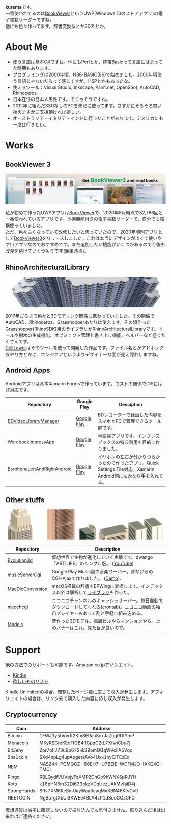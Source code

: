 **kurema**です。  
一番使われてるのは[BookViewer](https://github.com/kurema/BookViewerApp3)というUWP(Windows 10のストアアプリ)の電子書籍リーダーですね。  
他にも色々作ってます。辞書変換系とか3D系とか。

# About Me
* 使う言語は[基本C#ですね](https://github-readme-stats.vercel.app/api/top-langs/?username=kurema)。他にもPerlとか、携帯Basicって言語にはまってた時期もあります。
* プログラミングは2000年頃、N88-BASIC(86)で始めました。2000年頃使う言語じゃないだろって感じですが。HSPとかもあったな。
* 使えるツール：Visual Studio, Inkscape, Paint.net, OpenShot, AutoCAD, Rhinoceros.
* 日本在住の日本人男性です。そりゃそうですね。
* 2012年に組んだSSDなしのPCを未だに使ってます。さすがにそろそろ買い換えますがご支援頂ければ嬉しい。
* オーストラリア・イタリア・インドに行ったことがあります。アメリカにも一度は行きたい。

# Works
## BookViewer 3
[![banner](https://raw.githubusercontent.com/kurema/kurema/master/image/banner3.jpg)](https://github.com/kurema/BookViewerApp3)

私が初めて作ったUWPアプリは[BookViewer](https://github.com/kurema/BookViewerApp)で、2020年8月時点で32,766回と一番使われているアプリです。本棚機能付きの電子書籍リーダーで、自分でも結構使っていました。  
ただ、色々古くなっていて改修したいと思っていたので、2020年頃別アプリとして[BookViewer3](https://github.com/kurema/BookViewerApp3)をリリースしました。これは本当にデザインがよくて使いやすいアプリなのでおすすめです。まだ追加したい機能がいくつかあるので今後も改良を続けていくつもりです(執筆時点)。

## RhinoArchitecturalLibrary
![banner](https://raw.githubusercontent.com/kurema/kurema/master/image/banner2.png)  

2017年ごろまで色々と3Dモデリング関係に携わっていました。その関係でAutoCAD、Rhinoceros、Grasshopperあたりは使えます。その頃作ったGrasshopper(RhinoSDK)用のライブラリが[RhinoArchitecturalLibrary](https://github.com/kurema/RhinoArchitecturalLibrary)です。ドールや樹木の生成機能、オブジェクト管理と書き出し機能、ヘルパーなど盛りだくさんです。  
[CellTower](https://github.com/kurema/CellTower)はそのツールを使って開発した作品です。ファイル名とかアドホックなやり方とかに、エンジニアというよりデザイナーな面が見え隠れしますね。

## Android Apps
Androidアプリは基本Xamarin Formsで作っています。コストの関係でiOSには非対応です。

| Repository | Google Play | Desciption |
| -- | -- | -- |
| [BDVideoLibraryManager](https://github.com/kurema/BDVideoLibraryManager) | [Google Play](https://play.google.com/store/apps/details?id=com.github.kurema.BDVideoLibraryManager) | BDレコーダーで録画した内容をスマホとPCで管理できるツール群です。 |
| [WordbookImpressApp](https://github.com/kurema/WordbookImpressApp) | [Google Play](https://play.google.com/store/apps/details?id=com.github.kurema.WordbookImpressApp) | 単語帳アプリです。インプレスブックスの特典利用を目的に作りました。 |
| [EarphoneLeftAndRightAndroid](https://github.com/kurema/EarphoneLeftAndRightAndroid) | [Google Play](https://play.google.com/store/apps/details?id=com.github.kurema.earphoneleftandright) | イヤホンの左右が分かりづらかったので作ったアプリ。Quick Settings Tile対応。Xamarin Android側にもかなり手を入れてる。 |

## Other stuffs
![banner](https://raw.githubusercontent.com/kurema/kurema/master/image/banner1.png)

| Repository | Description |
| -- | -- |
| [Evolution3d](https://github.com/kurema/Evolution3d) | 仮想世界で生物が進化していく実験です。dwango『ARTILIFE』のシンプル版。 ([YouTube](https://www.youtube.com/watch?v=1ZDDZ7CYr50)) |
| [musicServerCgi](https://github.com/kurema/musicServerCgi) | Google Play Music風の音楽サーバー。昔ながらのCGI+Ajaxで作りました。 ([Demo](https://kurema.github.io/musicServerCgi/)). |
| [MacDicConversion](https://github.com/kurema/MacDicConversion) | macOS搭載の辞書をEPWingに変換します。インデックス以外は解析して[ライブラリ](https://github.com/kurema/MacDictionaryGeneral)も作った。 |
| [nicochcgi](https://github.com/kurema/nicochcgi_docker) | ニコニコチャンネルのキャッシュサーバー。毎日自動でダウンロードしてくれる(crontab)。ニコニコ動画の独自プレイヤーもあって割と手軽に組み込める。 |
| [Models](https://github.com/kurema/Models) | 昔作った3Dモデル。高層ビルやらマンションやら。上のバナーはこれ。見た目が良いので。 |
# Support
他の方法でのサポートも可能です。Amazon.co.jpアソシエイト。
* [Kindle](https://amzn.to/2jwHwLp)
* [欲しいものリスト](https://amzn.to/347yycf)

Kindle Unlimitedの場合、閲覧したページ数に応じて収入が発生します。アフィリエイトの場合は、リンク先で購入した内容に応じ収入が発生します。

## Cryptocurrency
| Coin | Address |
| -- | -- |
| Bitcoin | 1FWJ3y5bVvrR2Km8ERauScxJaZugRDfYmP |
| Monacoin | MKyRSGreKEdTtQB4RGpqC2tL7XfwiCbu7j |
| BitZeny | Zpr7oFJ73uBo672iik39omQGqWVcFA5Vqx |
| Sha1coin | SXd4npLg4upApgesrAVo4Uxx1nyCiTExEd |
| NEM | NASZ44-PQMQGZ-I66EH7-U7BEIE-WCFMJQ-IAKQXQ-TMCI |
| Ringo | RBLQydfVUVpjyFzXMPZChGp9hWNXSpRJYH |
| Koto | k16pHN6m32Dj633okzVDqUezUAkMvfaiD4j |
| StrongHands | SRv7XM6KeSmUayWaa3cagMvXBN46KtvGvD |
| NEETCOIN | NgBaTgtXbUi3KWEe4BLA4zP1dSooGGzGFD |

仮想通貨は滅多に確認しないので振り込んでも気付きません。振り込んだ後は出来ればご連絡ください。
